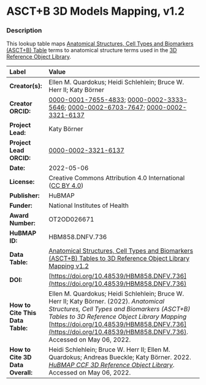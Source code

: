 # ASCT+B 3D Models Mapping, v1.2

### Description
This lookup table maps [Anatomical Structures, Cell Types and Biomarkers (ASCT+B) Table](https://humanatlas.io/asctb-tables) terms to anatomical structure terms used in the [3D Reference Object Library](https://humanatlas.io/3d-reference-library).

| Label | Value |
| :------------- |:-------------|
| **Creator(s):** | Ellen M. Quardokus; Heidi Schlehlein; Bruce W. Herr II; Katy Börner |
| **Creator ORCID:** | [0000-0001-7655-4833](https://orcid.org/0000-0001-7655-4833); [0000-0002-3333-5646](https://orcid.org/0000-0002-3333-5646); [0000-0002-6703-7647](https://orcid.org/0000-0002-6703-7647); [0000-0002-3321-6137](https://orcid.org/0000-0002-3321-6137) |
| **Project Lead:** | Katy B&ouml;rner |
| **Project Lead ORCID:** | [0000-0002-3321-6137](https://orcid.org/0000-0002-3321-6137) |
| **Date:** | 2022-05-06 |
| **License:** | Creative Commons Attribution 4.0 International ([CC BY 4.0](https://creativecommons.org/licenses/by/4.0/)) |
| **Publisher:** | HuBMAP |
| **Funder:** | National Institutes of Health |
| **Award Number:** | OT2OD026671 |
| **HuBMAP ID:** | HBM858.DNFV.736 |
| **Data Table:** | [Anatomical Structures, Cell Types and Biomarkers (ASCT+B) Tables to 3D Reference Object Library Mapping v1.2](https://hubmapconsortium.github.io/ccf-releases/v1.2/models/ASCT-B_3D_Models_Mapping.csv) |
| **DOI:** | [https://doi.org/10.48539/HBM858.DNFV.736](https://doi.org/10.48539/HBM858.DNFV.736) |
| **How to Cite This Data Table:** | Ellen M. Quardokus; Heidi Schlehlein; Bruce W. Herr II; Katy Börner. (2022). *Anatomical Structures, Cell Types and Biomarkers (ASCT+B) Tables to 3D Reference Object Library Mapping* [https://doi.org/10.48539/HBM858.DNFV.736](https://doi.org/10.48539/HBM858.DNFV.736).  Accessed on May 06, 2022. |
| **How to Cite 3D Data Overall:** |  Heidi Schlehlein; Bruce W. Herr II; Ellen M. Quardokus; Andreas Bueckle; Katy B&ouml;rner. 2022. [*HuBMAP CCF 3D Reference Object Library*](https://humanatlas.io/3d-reference-library). Accessed on May 06, 2022.
